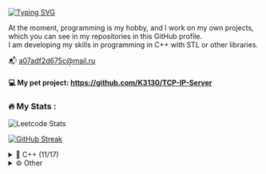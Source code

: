 [![Typing SVG](https://readme-typing-svg.herokuapp.com?color=000000&lines=Hi,+i'm+Konstantin)](https://git.io/typing-svg)

At the moment, programming is my hobby, and I work on my own projects, which you can see in my repositories in this GitHub profile. <br />
I am developing my skills in programming in C++ with STL or other libraries.<br />

📬 a07adf2d675c@mail.ru <br />

#### 💻 My pet project: https://github.com/K3130/TCP-IP-Server


### :fire: My Stats :
![Leetcode Stats](https://leetcard.jacoblin.cool/JacobLinCool?theme=light)

[![GitHub Streak](http://github-readme-streak-stats.herokuapp.com?user=K3130&theme=white&background=ffffff)](https://git.io/streak-stats)



<details>
<summary>👾 C++ (11/17)</summary>
 
* 🛠️ **Tools**:
  * **Compiler**:
    * GCC
    * Clang
    * MinGw
  * **Build system**:
    * Make
    * QMake
    * CMake
  * **Debugger**:
    * GDB
  * **Frameworks**:
    * Boost::asio
    * Qt
    
</details>

<details>
<summary>⚙️ Other</summary>

  * 🔌Git (CLI)
  * 📝Editor
    * Vim
    * VSCode
    * MVS
  * 🐧**Linux**:
    * Distributions:
      * Ubuntu
    * Command shell:
      * Bash
      * Fish
</details>


